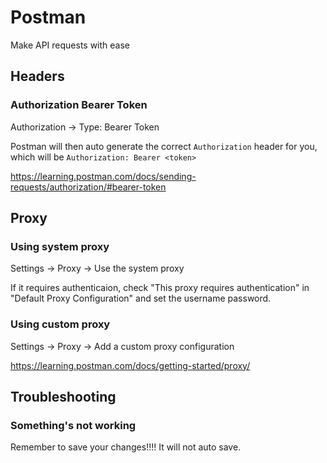 # Postman

Make API requests with ease

## Headers

### Authorization Bearer Token

Authorization -> Type: Bearer Token

Postman will then auto generate the correct `Authorization` header for you, which will be `Authorization: Bearer <token>`

<https://learning.postman.com/docs/sending-requests/authorization/#bearer-token>

## Proxy

### Using system proxy

Settings -> Proxy -> Use the system proxy

If it requires authenticaion, check "This proxy requires authentication" in "Default Proxy Configuration" and set the username password.

### Using custom proxy

Settings -> Proxy -> Add a custom proxy configuration

<https://learning.postman.com/docs/getting-started/proxy/>

## Troubleshooting

### Something's not working

Remember to save your changes!!!! It will not auto save.
